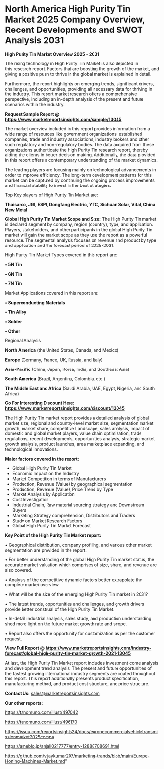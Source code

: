  # North America High Purity Tin Market 2025 Company Overview, Recent Developments and SWOT Analysis 2031

<Strong> High Purity Tin Market Overview 2025 - 2031</strong>

The rising technology in High Purity Tin Market is also depicted in this research report. Factors that are boosting the growth of the market, and giving a positive push to thrive in the global market is explained in detail.

Furthermore, the report highlights on emerging trends, significant drivers, challenges, and opportunities, providing all necessary data for thriving in the industry. This report market research offers a comprehensive perspective, including an in-depth analysis of the present and future scenarios within the industry.

<strong>Request Sample Report @ <a href=https://www.marketreportsinsights.com/sample/13045>https://www.marketreportsinsights.com/sample/13045</a></strong>

The market overview included in this report provides information from a wide range of resources like government organizations, established companies, trade and industry associations, industry brokers and other such regulatory and non-regulatory bodies. The data acquired from these organizations authenticate the High Purity Tin research report, thereby aiding the clients in better decision making. Additionally, the data provided in this report offers a contemporary understanding of the market dynamics.

The leading players are focusing mainly on technological advancements in order to improve efficiency. The long-term development patterns for this market can be captured by continuing the ongoing process improvements and financial stability to invest in the best strategies.

Top Key players of High Purity Tin Market are:

<strong>Thaisarco, JGI, ESPI, Dongfang Electric, YTC, Sichuan Solar, Vital, China New Metal</strong>

<strong><b>Global High Purity Tin Market Scope and Size:</b></strong>
The High Purity Tin market is declared segment by company, region (country), type, and application. Players, stakeholders, and other participants in the global High Purity Tin market will gain the market scope as they use the report as a powerful resource. The segmental analysis focuses on revenue and product by type and application and the forecast period of 2025-2031.

High Purity Tin Market Types covered in this report are:

<strong>• 5N Tin

• 6N Tin

• 7N Tin</strong>

Market Applications covered in this report are:

<strong>• Superconducting Materials

• Tin Alloy

• Solder

• Other</strong> 

Regional Analysis

<strong>North America</strong> (the United States, Canada, and Mexico)

<strong>Europe</strong> (Germany, France, UK, Russia, and Italy)

<strong>Asia-Pacific</strong> (China, Japan, Korea, India, and Southeast Asia)

<strong>South America</strong> (Brazil, Argentina, Colombia, etc.)

<strong>The Middle East and Africa</strong> (Saudi Arabia, UAE, Egypt, Nigeria, and South Africa)

<strong>Go For Interesting Discount Here: <a href=https://www.marketreportsinsights.com/discount/13045>https://www.marketreportsinsights.com/discount/13045</a></strong>

The High Purity Tin market report provides a detailed analysis of global market size, regional and country-level market size, segmentation market growth, market share, competitive Landscape, sales analysis, impact of domestic and global market players, value chain optimization, trade regulations, recent developments, opportunities analysis, strategic market growth analysis, product launches, area marketplace expanding, and technological innovations.

<strong><b>Major factors covered in the report:</b></strong>
<ul>
  <li>Global High Purity Tin Market </li>
  <li>Economic Impact on the Industry</li>
  <li>Market Competition in terms of Manufacturers</li>
  <li>Production, Revenue (Value) by geographical segmentation</li>
  <li>Production, Revenue (Value), Price Trend by Type</li>
  <li>Market Analysis by Application</li>
  <li>Cost Investigation</li>
  <li>Industrial Chain, Raw material sourcing strategy and Downstream Buyers</li>
  <li>Marketing Strategy comprehension, Distributors and Traders</li>
  <li>Study on Market Research Factors</li>
  <li>Global High Purity Tin Market Forecast</li>
</ul>

<strong><b>Key Point of the High Purity Tin Market report:</b></strong>

• Geographical distribution, company profiling, and various other market segmentation are provided in the report.

• For better understanding of the global High Purity Tin market status, the accurate market valuation which comprises of size, share, and revenue are also covered.

• Analysis of the competitive dynamic factors better extrapolate the complete market overview

• What will be the size of the emerging High Purity Tin market in 2031?

• The latest trends, opportunities and challenges, and growth drivers provide better construal of the High Purity Tin Market.

• In-detail industrial analysis, sales study, and production understanding shed more light on the future market growth rate and scope.

• Report also offers the opportunity for customization as per the customer request.

<strong><b>View Full Report @ <a href=https://www.marketreportsinsights.com/industry-forecast/global-high-purity-tin-market-growth-2021-13045>https://www.marketreportsinsights.com/industry-forecast/global-high-purity-tin-market-growth-2021-13045</a></b></strong>


At last, the High Purity Tin Market report includes investment come analysis and development trend analysis. The present and future opportunities of the fastest growing international industry segments are coated throughout this report. This report additionally presents product specification, manufacturing method, and product cost structure, and price structure.

<strong>Contact Us:</strong>
sales@marketreportsinsights.com

<strong>Our other reports:</strong>

<a href=https://tanomuno.com/illust/497042>https://tanomuno.com/illust/497042</a>

<a href=https://tanomuno.com/illust/496170>https://tanomuno.com/illust/496170</a>

<a href=https://issuu.com/reportsinsights24/docs/europecommercialvehicletransmissionmarket2025compa>https://issuu.com/reportsinsights24/docs/europecommercialvehicletransmissionmarket2025compa</a>

<a href=https://ameblo.jp/anjali0217777/entry-12888708691.html>https://ameblo.jp/anjali0217777/entry-12888708691.html</a>

<a href=https://github.com/vijaykumar207/marketing-trands/blob/main/Europe-Honing-Machines-Market.md>https://github.com/vijaykumar207/marketing-trands/blob/main/Europe-Honing-Machines-Market.md</a>"
